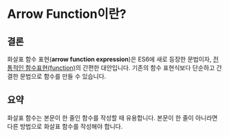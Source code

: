 # Arrow Function이란?

## 결론

화살표 함수 표현(**arrow function expression**)은 ES6에 새로 등장한 문법이자, [전통적인 함수표현(function)](https://developer.mozilla.org/ko/docs/Web/JavaScript/Reference/Operators/function)의 간편한 대안입니다. 기존의 함수 표현식보다 단순하고 간결한 문법으로 함수를 만들 수 있습니다.

## 요약

화살표 함수는 본문이 한 줄인 함수를 작성할 때 유용합니다. 본문이 한 줄이 아니라면 다른 방법으로 화살표 함수를 작성해야 합니다.